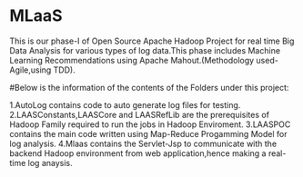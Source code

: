 MLaaS
=====

This is our phase-I of Open Source Apache Hadoop Project for real time Big Data Analysis for various types of log data.This phase includes Machine Learning Recommendations using Apache Mahout.(Methodology used-Agile,using TDD).


#Below is the information of the contents of the Folders under this project:

1.AutoLog contains code to auto generate log files for testing.
2.LAASConstants,LAASCore and LAASRefLib are the prerequisites of Hadoop Family required to run the jobs in Hadoop Enviroment.
3.LAASPOC contains the main code written using Map-Reduce Progamming Model for log analysis.
4.Mlaas contains the Servlet-Jsp to communicate with the backend Hadoop environment from web application,hence making a
  real-time log anaysis.
